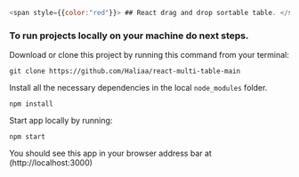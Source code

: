 ```js
<span style={{color:"red"}}> ## React drag and drop sortable table. </span>
```

### To run projects locally on your machine do next steps.

Download or clone this project by running this command from your terminal:
```
git clone https://github.com/Haliaa/react-multi-table-main
```

Install all the necessary dependencies in the local `node_modules` folder.
```
npm install
```

Start app locally by running:
```
npm start
```

You should see this app in your browser address bar at (http://localhost:3000)
